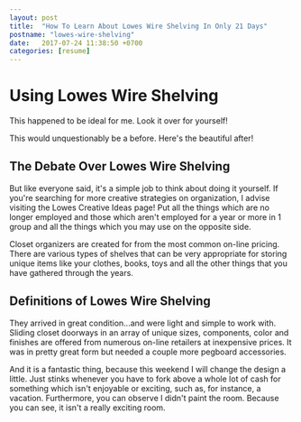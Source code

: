 ```yaml
---
layout: post
title:  "How To Learn About Lowes Wire Shelving In Only 21 Days"
postname: "lowes-wire-shelving"
date:   2017-07-24 11:38:50 +0700
categories: [resume]
---
```

 Using Lowes Wire Shelving 
===========================

This happened to be ideal for me. Look it over for yourself!

This would unquestionably be a before. Here's the beautiful after!

The Debate Over Lowes Wire Shelving 
------------------------------------

But like everyone said, it's a simple job to think about doing it yourself. If you're searching for more creative strategies on organization, I advise visiting the Lowes Creative Ideas page! Put all the things which are no longer employed and those which aren't employed for a year or more in 1 group and all the things which you may use on the opposite side.

Closet organizers are created for from the most common on-line pricing. There are various types of shelves that can be very appropriate for storing unique items like your clothes, books, toys and all the other things that you have gathered through the years.

 Definitions of Lowes Wire Shelving
-----------------------------------

They arrived in great condition...and were light and simple to work with. Sliding closet doorways in an array of unique sizes, components, color and finishes are offered from numerous on-line retailers at inexpensive prices. It was in pretty great form but needed a couple more pegboard accessories.

And it is a fantastic thing, because this weekend I will change the design a little. Just stinks whenever you have to fork above a whole lot of cash for something which isn't enjoyable or exciting, such as, for instance, a vacation. Furthermore, you can observe I didn't paint the room. Because you can see, it isn't a really exciting room.
